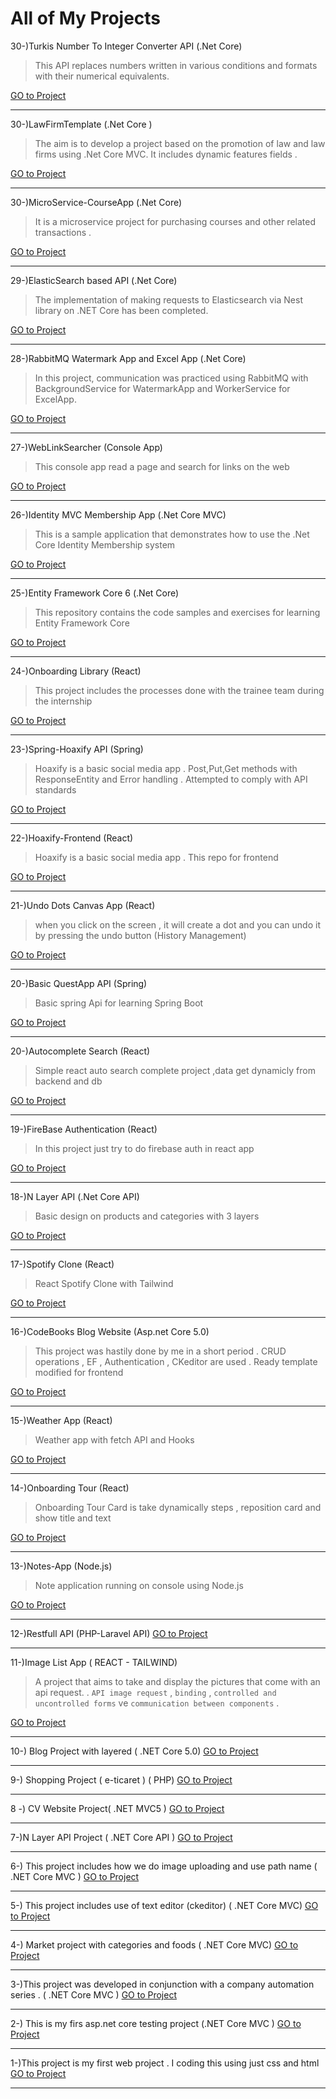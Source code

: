 
#  All of My Projects


30-)Turkis Number To Integer Converter API  (.Net Core)
>This API replaces numbers written in various conditions and formats with their numerical equivalents.

[GO to Project  ](https://github.com/sedatbilece/TurkishNumberToIntegerConverterAPI)
***

30-)LawFirmTemplate  (.Net Core )
>The aim is to develop a project based on the promotion of law and law firms using .Net Core MVC. It includes dynamic features fields .

[GO to Project  ](https://github.com/sedatbilece/LawFirmTemplate)
***

30-)MicroService-CourseApp  (.Net Core)
>It is a microservice project for purchasing courses and other related transactions .

[GO to Project  ](https://github.com/sedatbilece/MicroServices-CourseApp)
***

29-)ElasticSearch based API (.Net Core)
>The implementation of making requests to Elasticsearch via Nest library on .NET Core has been completed.

[GO to Project  ](https://github.com/sedatbilece/ElasticSearchWithNet)
***

28-)RabbitMQ Watermark App and Excel App (.Net Core)
>In this project, communication was practiced using RabbitMQ with BackgroundService for WatermarkApp and WorkerService for ExcelApp.

[GO to Project  ](https://github.com/sedatbilece/RabbitMQ-Apps)
***

27-)WebLinkSearcher (Console App)
>This console app read a page and search for links on the web

[GO to Project  ](https://github.com/sedatbilece/WebLinkSearcher)
***

26-)Identity MVC Membership App (.Net Core MVC)
>This is a sample application that demonstrates how to use the .Net Core Identity Membership system

[GO to Project  ](https://github.com/sedatbilece/.Net-Core-Identity-MVC)
***

25-)Entity Framework Core 6 (.Net Core)
>This repository contains the code samples and exercises for learning Entity Framework Core

[GO to Project  ](https://github.com/sedatbilece/Entity-Framework-Core-6)
***

24-)Onboarding Library (React)
>This project includes the processes done with the trainee team during the internship

[GO to Project  ](https://github.com/sedatbilece/jotform-internteam-project)
***

23-)Spring-Hoaxify API (Spring)
>Hoaxify is a basic social media app . Post,Put,Get methods with ResponseEntity and Error handling . Attempted to comply with API standards

[GO to Project  ](https://github.com/sedatbilece/Spring-Hoaxify)
***

22-)Hoaxify-Frontend  (React)
>Hoaxify is a basic social media app . This repo for frontend

[GO to Project  ](https://github.com/sedatbilece/Hoaxify-Frontend)
***

21-)Undo Dots Canvas App  (React)
>when you click on the screen , it will create a dot and you can undo it by pressing the undo button (History Management)

[GO to Project  ](https://github.com/sedatbilece/React-Undo-Dots)
***

20-)Basic QuestApp API  (Spring)
>Basic spring Api for learning Spring Boot

[GO to Project  ](https://github.com/sedatbilece/Spring-QuestApp)
***

20-)Autocomplete Search  (React)
>Simple react auto search complete project ,data get dynamicly from backend and db

[GO to Project  ](https://github.com/sedatbilece/React-Autocomplete-Search)
***

19-)FireBase Authentication  (React)
>In this project just try to do firebase auth in react app

[GO to Project  ](https://github.com/sedatbilece/React-Firebase-Auth)
***

18-)N Layer API (.Net Core API)
>Basic design on products and categories with 3 layers

[GO to Project  ](https://github.com/sedatbilece/.NET-Core-NLayer-API)
***

17-)Spotify Clone (React)
>React Spotify Clone with Tailwind

[GO to Project  ](https://github.com/sedatbilece/React-Spotify-Clone)
***


16-)CodeBooks Blog Website (Asp.net Core 5.0)
>This project was hastily done by me in a short period . CRUD operations , EF , Authentication , CKeditor are used . Ready template modified for frontend

[GO to Project  ](https://github.com/sedatbilece/CodeBooks)
***

15-)Weather App (React)
>Weather app with fetch API and Hooks

[GO to Project  ](https://github.com/sedatbilece/React-Weather-App)
***

14-)Onboarding Tour (React)
>Onboarding Tour Card is take dynamically steps , reposition card and show title and text

[GO to Project  ](https://github.com/sedatbilece/React-Onboarding-Tour)
***

13-)Notes-App (Node.js)
>Note application running on console using Node.js

[GO to Project  ](https://github.com/sedatbilece/Notes-App)
***


12-)Restfull API (PHP-Laravel API)
[GO to Project  ](https://github.com/sedatbilece/PHP/tree/master/LaravelProjects/first-app)
***


11-)Image List App ( REACT - TAILWIND)
> A project that aims to take and display the pictures that come with an api request. .
> `API image request` , `binding` , `controlled and uncontrolled forms` ve `communication between components` .

[GO to Project  ](https://github.com/sedatbilece/React-Projects/tree/master/imagelist-app)
***


10-) Blog Project with layered ( .NET Core 5.0) 
[GO to Project  ](https://github.com/sedatbilece/ASP.NET-Core-5.0-Blog-Project)
***

9-) Shopping Project ( e-ticaret ) ( PHP)
[GO to Project  ](https://github.com/sedatbilece/Shopping-Project)
***
8 -) CV Website Project(  .NET MVC5 )
[GO to Project  ](https://github.com/sedatbilece/CvProject)
***

7-)N Layer API Project ( .NET Core API )
[GO to Project  ](https://github.com/sedatbilece/NLayerProject)
***
6-) This project includes how we do image uploading and use path name ( .NET Core MVC )
[GO to Project  ](https://github.com/sedatbilece/asp.net-core-image-uploading)
***

5-) This project includes use of text editor (ckeditor) ( .NET Core MVC)
[GO to Project  ](https://github.com/sedatbilece/asp.net-core-texteditor-using)
***


4-) Market project with categories and foods ( .NET Core MVC)
[GO to Project  ](https://github.com/sedatbilece/CoreAndFood)
***

3-)This project was developed in conjunction with a company automation series . ( .NET Core MVC )
[GO to Project  ](https://github.com/sedatbilece/asp.net-core-company-automation-project)
***

2-) This is my firs asp.net core testing project (.NET Core MVC )
   [GO to Project  ](https://github.com/sedatbilece/asp.net-core-library-project)
***

1-)This project is my first web project . I coding this using just css and html   
    [GO to Project  ](https://github.com/sedatbilece/my-first-page)
***








